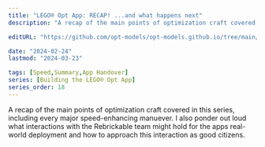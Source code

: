```yaml
---
title: "LEGO® Opt App: RECAP! ...and what happens next"
description: "A recap of the main points of optimization craft covered in this series, including every major speed-enhancing manuever. I also ponder out loud what interactions with the Rebrickable team might hold for the apps real-world deployment and how to approach this interaction as good citizens."

editURL: "https://github.com/opt-models/opt-models.github.io/tree/main/content/compendium/lego-app-recap-and-what-happens-next/index.md"

date: "2024-02-24"
lastmod: "2024-03-23"

tags: [Speed,Summary,App Handover]
series: [Building the LEGO® Opt App]
series_order: 18
---
```


A recap of the main points of optimization craft covered in this series, including every major speed-enhancing manuever. I also ponder out loud what interactions with the Rebrickable team might hold for the apps real-world deployment and how to approach this interaction as good citizens.
